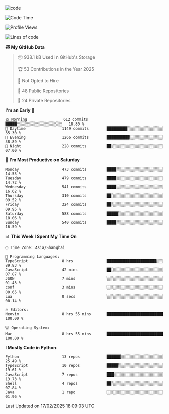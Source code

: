 
<!--
**liuyaanng/liuyaanng** is a ✨ _special_ ✨ repository because its `README.md` (this file) appears on your GitHub profile.

Here are some ideas to get you started:

- 🔭 I’m currently working on ...
- 🌱 I’m currently learning ...
- 👯 I’m looking to collaborate on ...
- 🤔 I’m looking for help with ...
- 💬 Ask me about ...
- 📫 How to reach me: ...
- 😄 Pronouns: ...
- ⚡ Fun fact: ...
-->


![code](https://cdn.jsdelivr.net/gh/liuyaanng/liuyaanng@1.0/code.gif) 

<!--START_SECTION:waka-->
![Code Time](http://img.shields.io/badge/Code%20Time-1%2C205%20hrs%2050%20mins-blue)

![Profile Views](http://img.shields.io/badge/Profile%20Views-0-blue)

![Lines of code](https://img.shields.io/badge/From%20Hello%20World%20I%27ve%20Written-20.9%20million%20lines%20of%20code-blue)

**🐱 My GitHub Data** 

> 📦 938.1 kB Used in GitHub's Storage 
 > 
> 🏆 53 Contributions in the Year 2025
 > 
> 🚫 Not Opted to Hire
 > 
> 📜 48 Public Repositories 
 > 
> 🔑 24 Private Repositories 
 > 
**I'm an Early 🐤** 

```text
🌞 Morning                612 commits         █████░░░░░░░░░░░░░░░░░░░░   18.80 % 
🌆 Daytime                1149 commits        █████████░░░░░░░░░░░░░░░░   35.30 % 
🌃 Evening                1266 commits        ██████████░░░░░░░░░░░░░░░   38.89 % 
🌙 Night                  228 commits         ██░░░░░░░░░░░░░░░░░░░░░░░   07.00 % 
```
📅 **I'm Most Productive on Saturday** 

```text
Monday                   473 commits         ████░░░░░░░░░░░░░░░░░░░░░   14.53 % 
Tuesday                  479 commits         ████░░░░░░░░░░░░░░░░░░░░░   14.72 % 
Wednesday                541 commits         ████░░░░░░░░░░░░░░░░░░░░░   16.62 % 
Thursday                 310 commits         ██░░░░░░░░░░░░░░░░░░░░░░░   09.52 % 
Friday                   324 commits         ██░░░░░░░░░░░░░░░░░░░░░░░   09.95 % 
Saturday                 588 commits         █████░░░░░░░░░░░░░░░░░░░░   18.06 % 
Sunday                   540 commits         ████░░░░░░░░░░░░░░░░░░░░░   16.59 % 
```


📊 **This Week I Spent My Time On** 

```text
🕑︎ Time Zone: Asia/Shanghai

💬 Programming Languages: 
TypeScript               8 hrs               ██████████████████████░░░   89.83 % 
JavaScript               42 mins             ██░░░░░░░░░░░░░░░░░░░░░░░   07.87 % 
JSON                     7 mins              ░░░░░░░░░░░░░░░░░░░░░░░░░   01.43 % 
conf                     3 mins              ░░░░░░░░░░░░░░░░░░░░░░░░░   00.65 % 
Lua                      0 secs              ░░░░░░░░░░░░░░░░░░░░░░░░░   00.14 % 

🔥 Editors: 
Neovim                   8 hrs 55 mins       █████████████████████████   100.00 % 

💻 Operating System: 
Mac                      8 hrs 55 mins       █████████████████████████   100.00 % 
```

**I Mostly Code in Python** 

```text
Python                   13 repos            ██████░░░░░░░░░░░░░░░░░░░   25.49 % 
TypeScript               10 repos            █████░░░░░░░░░░░░░░░░░░░░   19.61 % 
JavaScript               7 repos             ███░░░░░░░░░░░░░░░░░░░░░░   13.73 % 
Shell                    4 repos             ██░░░░░░░░░░░░░░░░░░░░░░░   07.84 % 
Java                     1 repo              ░░░░░░░░░░░░░░░░░░░░░░░░░   01.96 % 
```




 Last Updated on 17/02/2025 18:09:03 UTC
<!--END_SECTION:waka-->
